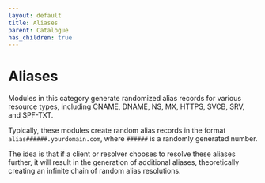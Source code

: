 ```yaml
---
layout: default
title: Aliases
parent: Catalogue
has_children: true
---
```


# Aliases

Modules in this category generate randomized alias records for various resource types, including CNAME, DNAME, NS, MX, HTTPS, SVCB, SRV, and SPF-TXT.

Typically, these modules create random alias records in the format `alias######.yourdomain.com`, where `######` is a randomly generated number.

The idea is that if a client or resolver chooses to resolve these aliases further, it will result in the generation of additional aliases, theoretically creating an infinite chain of random alias resolutions.
